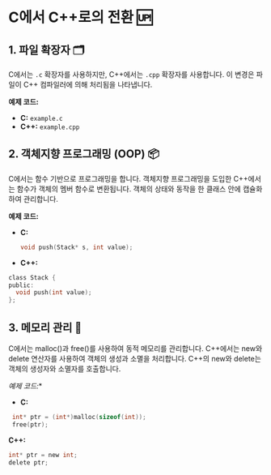 # C에서 C++로의 전환 🆙

## 1. 파일 확장자 🗂️
C에서는 `.c` 확장자를 사용하지만, C++에서는 `.cpp` 확장자를 사용합니다. 이 변경은 파일이 C++ 컴파일러에 의해 처리됨을 나타냅니다.

**예제 코드:**
- **C:** `example.c`
- **C++:** `example.cpp`

## 2. 객체지향 프로그래밍 (OOP) 📦
C에서는 함수 기반으로 프로그래밍을 합니다. 객체지향 프로그래밍을 도입한 C++에서는 함수가 객체의 멤버 함수로 변환됩니다. 객체의 상태와 동작을 한 클래스 안에 캡슐화하여 관리합니다.

**예제 코드:**
- **C:**
  ```c
  void push(Stack* s, int value);
  ```
- **C++:**
```c
class Stack {
public:
  void push(int value);
};
```

## 3. 메모리 관리 🧠
C에서는 malloc()과 free()를 사용하여 동적 메모리를 관리합니다. C++에서는 new와 delete 연산자를 사용하여 객체의 생성과 소멸을 처리합니다. C++의 new와 delete는 객체의 생성자와 소멸자를 호출합니다.

*예제 코드:**
- **C:**
```c
 int* ptr = (int*)malloc(sizeof(int));
 free(ptr);
  ```
**C++:**
```c
int* ptr = new int;
delete ptr;
```

